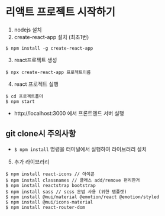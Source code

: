 # 리액트 프로젝트 시작하기

1. nodejs 설치
2. create-react-app 설치 (최초1번)
```
$ npm install -g create-react-app
```

3. react프로젝트 생성
```
$ npx create-react-app 프로젝트이름
```

4. react 프로젝트 실행
```
$ cd 프로젝트폴더
$ npm start
```
- http://localhost:3000 에서 프론트엔드 서버 실행


## git clone시 주의사항
- `$ npm install` 명령을 터미널에서 실행하여 라이브러리 설치


5. 추가 라이브러리
```
$ npm install react-icons // 아이콘
$ npm install classnames // 클래스 add/remove 편리한거
$ npm install reactstrap bootstrap 
$ npm install sass // scss 문법 사용 (위한 템플렛)
$ npm install @mui/material @emotion/react @emotion/styled
$ npm install @mui/icons-material
$ npm install react-router-dom
```
